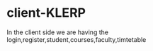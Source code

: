 # client-KLERP
 In the client side we are having the login,register,student,courses,faculty,timtetable 
